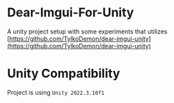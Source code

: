 # Dear-Imgui-For-Unity
A unity project setup with some experiments that utilizes [https://github.com/TylkoDemon/dear-imgui-unity](https://github.com/TylkoDemon/dear-imgui-unity)

# Unity Compatibility
Project is using `Unity 2022.3.10f1`

